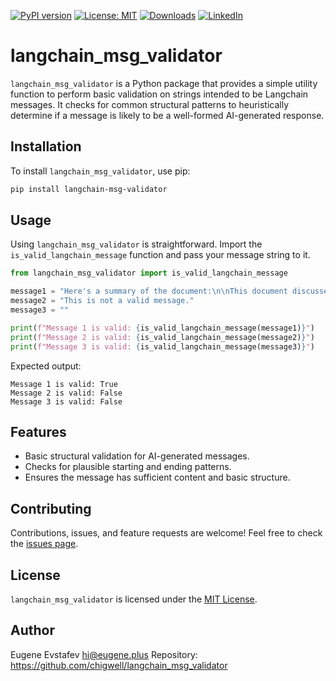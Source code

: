 [![PyPI version](https://badge.fury.io/py/langchain-msg-validator.svg)](https://badge.fury.io/py/langchain-msg-validator)
[![License: MIT](https://img.shields.io/badge/License-MIT-green.svg)](https://opensource.org/licenses/MIT)
[![Downloads](https://static.pepy.tech/badge/langchain-msg-validator)](https://pepy.tech/project/langchain-msg-validator)
[![LinkedIn](https://img.shields.io/badge/LinkedIn-blue)](https://www.linkedin.com/in/eugene-evstafev-716669181/)

# langchain_msg_validator

`langchain_msg_validator` is a Python package that provides a simple utility function to perform basic validation on strings intended to be Langchain messages. It checks for common structural patterns to heuristically determine if a message is likely to be a well-formed AI-generated response.

## Installation

To install `langchain_msg_validator`, use pip:

```bash
pip install langchain-msg-validator
```

## Usage

Using `langchain_msg_validator` is straightforward. Import the `is_valid_langchain_message` function and pass your message string to it.

```python
from langchain_msg_validator import is_valid_langchain_message

message1 = "Here's a summary of the document:\n\nThis document discusses the importance of AI."
message2 = "This is not a valid message."
message3 = ""

print(f"Message 1 is valid: {is_valid_langchain_message(message1)}")
print(f"Message 2 is valid: {is_valid_langchain_message(message2)}")
print(f"Message 3 is valid: {is_valid_langchain_message(message3)}")
```

Expected output:
```
Message 1 is valid: True
Message 2 is valid: False
Message 3 is valid: False
```

## Features

- Basic structural validation for AI-generated messages.
- Checks for plausible starting and ending patterns.
- Ensures the message has sufficient content and basic structure.

## Contributing

Contributions, issues, and feature requests are welcome! Feel free to check the [issues page](https://github.com/chigwell/langchain_msg_validator/issues).

## License

`langchain_msg_validator` is licensed under the [MIT License](https://choosealicense.com/licenses/mit/).

## Author

Eugene Evstafev <hi@eugene.plus>
Repository: https://github.com/chigwell/langchain_msg_validator